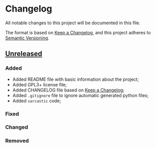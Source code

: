 # Changelog

All notable changes to this project will be documented in this file.

The format is based on [Keep a Changelog](https://keepachangelog.com/en/1.0.0/),
and this project adheres to [Semantic Versioning](https://semver.org/spec/v2.0.0.html).

## [Unreleased]

### Added

* Added README file with basic information about the project;
* Added GPL3+ license file;
* Added CHANGELOG file based on [Keep a Changelog](https://keepachangelog.com/en/1.0.0/);
* Added `.gitignore` file to ignore automatic generated python files;
* Added `sarcastic` code;

### Fixed

### Changed

### Removed

[unreleased]: https://github.com/TinyToolSH/tbm/compare/main...HEAD
